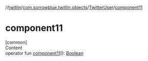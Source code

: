 //[twitlin](../../index.md)/[com.sorrowblue.twitlin.objects](../index.md)/[TwitterUser](index.md)/[component11](component11.md)



# component11  
[common]  
Content  
operator fun [component11](component11.md)(): [Boolean](https://kotlinlang.org/api/latest/jvm/stdlib/kotlin/-boolean/index.html)  




